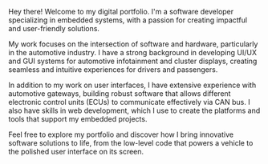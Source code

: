 Hey there!
Welcome to my digital portfolio. I'm a software developer specializing in embedded systems, with a passion for creating impactful and user-friendly solutions.

My work focuses on the intersection of software and hardware, particularly in the automotive industry. I have a strong background in developing UI/UX and GUI systems for automotive infotainment and cluster displays, creating seamless and intuitive experiences for drivers and passengers.

In addition to my work on user interfaces, I have extensive experience with automotive gateways, building robust software that allows different electronic control units (ECUs) to communicate effectively via CAN bus. I also have skills in web development, which I use to create the platforms and tools that support my embedded projects.

Feel free to explore my portfolio and discover how I bring innovative software solutions to life, from the low-level code that powers a vehicle to the polished user interface on its screen.
